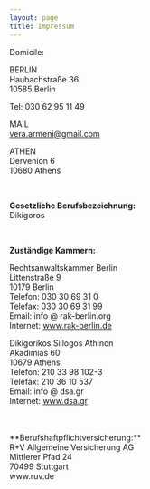 ```yaml
---
layout: page
title: Impressum
---
```


Domicile:


BERLIN<br>
Haubachstraße 36<br>
10585 Berlin<br>

Tel: 030 62 95 11 49


MAIL<br>
vera.armeni@gmail.com


ATHEN<br>
Dervenion 6<br>
10680 Athens


<br>






**Gesetzliche Berufsbezeichnung:**<br>
Dikigoros 

<br>






**Zuständige Kammern:** 

Rechtsanwaltskammer Berlin<br>
Littenstraße 9<br>
10179 Berlin<br>
Telefon: 030 30 69 31 0<br>
Telefax: 030 30 69 31 99<br>
Email: info @ rak-berlin.org<br>
Internet: www.rak-berlin.de<br>






Dikigorikos Sillogos Athinon<br>
Akadimias 60<br>
10679 Athens<br>
Telefon: 210 33 98 102-3<br>
Telefax: 210 36 10 537<br>
Email: info @ dsa.gr<br>
Internet: www.dsa.gr

<br>
<br>
**Berufshaftpflichtversicherung:**<br>
R+V Allgemeine Versicherung AG<br>
Mittlerer Pfad 24<br>
70499 Stuttgart<br>
www.ruv.de<br>



